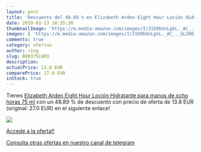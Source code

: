 ```yaml
---
layout: post
title: 'Descuento del 48.89 % en Elizabeth Arden Eight Hour Loción Hidrat'
date: 2020-02-13 18:35:38
thumbnailImage: 'https://m.media-amazon.com/images/I/31O9bUnLgkL._AC_._SL200_.jpg'
images: [ 'https://m.media-amazon.com/images/I/31O9bUnLgkL._AC_._SL200_.jpg' ]
comments: true
category: ofertas
author: ring
slug: B00375L8RO
description:
actualPrice: 13.8 EUR
comparePrice: 27.0 EUR
inStock: true
---
```


Tienes [Elizabeth Arden Eight Hour Loción Hidratante para manos de ocho horas 75 ml](https://www.amazon.com/dp/B00375L8RO/?tag=redken08-20) con un 48.89 % de descuento con precio de oferta de 13.8 EUR (original: 27.0 EUR) en el siguiente enlace!

[![](https://m.media-amazon.com/images/I/31O9bUnLgkL._AC_._SL200_.jpg)](https://www.amazon.com/dp/B00375L8RO/?tag=redken08-20)

[Accede a la oferta!!](https://www.amazon.com/dp/B00375L8RO/?tag=redken08-20)

[Consulta otras ofertas en nuestro canal de telegram](https://t.me/s/ofertas25)
